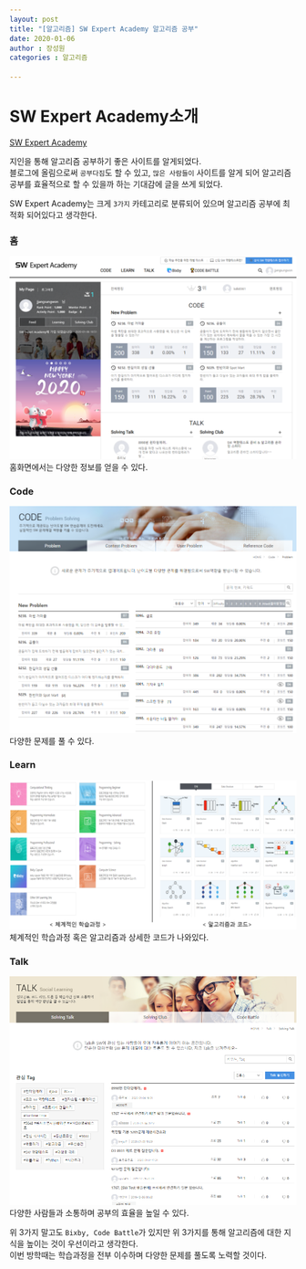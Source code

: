 ```yaml
---
layout: post
title: "[알고리즘] SW Expert Academy 알고리즘 공부"
date: 2020-01-06
author : 장성원
categories : 알고리즘

---
```


# SW Expert Academy소개
[SW Expert Academy](https://swexpertacademy.com/main/main.do)  

지인을 통해 알고리즘 공부하기 좋은 사이트를 알게되었다.  
블로그에 올림으로써 `공부다짐`도 할 수 있고, `많은 사람들이` 사이트를 알게 되어 알고리즘 공부를 효율적으로 할 수 있을까 하는 기대감에 글을 쓰게 되었다.

SW Expert Academy는 크게 `3가지` 카테고리로 분류되어 있으며 알고리즘 공부에 최적화 되어있다고 생각한다.

### 홈
![SW Expert Academy](/assets/image/algorithm_2.jpg)
홈화면에서는 다양한 정보를 얻을 수 있다.

### Code
![SW Learn](/assets/image/algorithm_code.jpg)
다양한 문제를 풀 수 있다. 

### Learn
![SW Learn](/assets/image/algorithm_learn.jpg)
체계적인 학습과정 혹은 알고리즘과 상세한 코드가 나와있다.

### Talk
![SW Learn](/assets/image/algorithm_talk.jpg)
다양한 사람들과 소통하며 공부의 효율을 높일 수 있다.  

위 3가지 말고도 `Bixby, Code Battle`가 있지만 위 3가지를 통해 알고리즘에 대한 지식을 높이는 것이 우선이라고 생각한다.  
이번 방학때는 학습과정을 전부 이수하며 다양한 문제를 풀도록 노력할 것이다.
